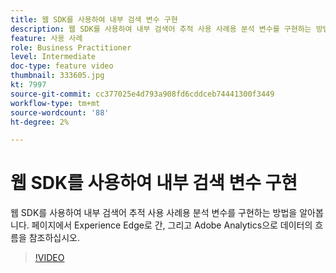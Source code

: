 ```yaml
---
title: 웹 SDK를 사용하여 내부 검색 변수 구현
description: 웹 SDK를 사용하여 내부 검색어 추적 사용 사례용 분석 변수를 구현하는 방법을 알아봅니다. 페이지에서 Experience Edge로 간, 그리고 Adobe Analytics으로 데이터의 흐름을 참조하십시오.
feature: 사용 사례
role: Business Practitioner
level: Intermediate
doc-type: feature video
thumbnail: 333605.jpg
kt: 7997
source-git-commit: cc377025e4d793a908fd6cddceb74441300f3449
workflow-type: tm+mt
source-wordcount: '88'
ht-degree: 2%

---
```



# 웹 SDK를 사용하여 내부 검색 변수 구현

웹 SDK를 사용하여 내부 검색어 추적 사용 사례용 분석 변수를 구현하는 방법을 알아봅니다. 페이지에서 Experience Edge로 간, 그리고 Adobe Analytics으로 데이터의 흐름을 참조하십시오.

>[!VIDEO](https://video.tv.adobe.com/v/333605/?quality=12&learn=on)
